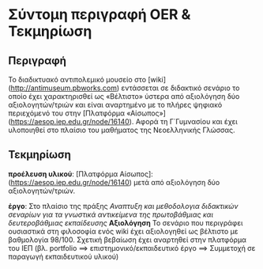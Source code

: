 # **Σύντομη περιγραφή OER & Τεκμηρίωση**
## Περιγραφή
Το διαδικτυακό αντιπολεμικό μουσείο στο [wiki] (http://antimuseum.pbworks.com) εντάσσεται σε διδακτικό σενάριο το οποίο έχει χαρακτηρισθεί ως «Βέλτιστο» ύστερα από αξιολόγηση δύο αξιολογητών/τριών και είναι αναρτημένο με το πλήρες ψηφιακό περιεχόμενό του στην [Πλατφόρμα «Αίσωπος»] (https://aesop.iep.edu.gr/node/16140). Αφορά τη Γ΄Γυμνασίου και έχει υλοποιηθεί στο πλαίσιο του μαθήματος της Νεοελληνικής Γλώσσας.

## Τεκμηρίωση
**προέλευση υλικού**: [Πλατφόρμα Αίσωπος]: (https://aesop.iep.edu.gr/node/16140) μετά από αξιολόγηση δύο αξιολογητών/τριών.

**έργο**: Στο πλαίσιο της πράξης *Αναπτυξη και μεθοδολογια διδακτικών σεναρίων για τα γνωστικά αντικείμενα της πρωτοβάθμιας  και δευτεροβάθμιας εκπαίδευσης*
**Αξιολόγηση** Το σενάριο που περιγράφει ουσιαστικά στη φιλοσοφία ενός wiki έχει αξιολογηθεί ως βέλτιστο με βαθμολογία 98/100. Σχετική βεβαίωση έχει αναρτηθεί στην πλατφόρμα του ΙΕΠ (βλ. portfolio ==> επιστημονικό/εκπαιδευτικό έργο ==> Συμμετοχή σε παραγωγή εκπαιδευτικού υλικού)
